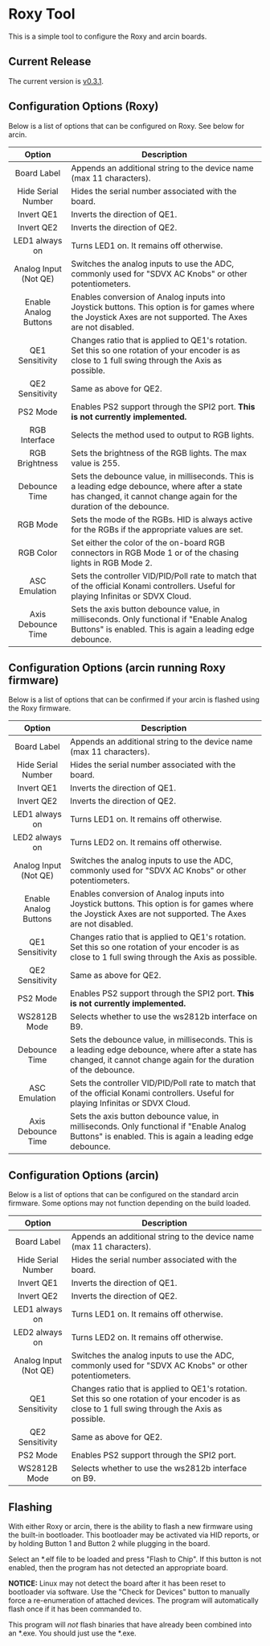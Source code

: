 # Roxy Tool

This is a simple tool to configure the Roxy and arcin boards.

## Current Release

The current version is [v0.3.1](https://github.com/veroxzik/roxy-tool/releases).

## Configuration Options (Roxy)

Below is a list of options that can be configured on Roxy. See below for arcin.

| Option | Description |
| :----: | ----------- |
| Board Label | Appends an additional string to the device name (max 11 characters). |
| Hide Serial Number | Hides the serial number associated with the board. |
| Invert QE1 | Inverts the direction of QE1. |
| Invert QE2 | Inverts the direction of QE2. |
| LED1 always on | Turns LED1 on. It remains off otherwise. |
| Analog Input (Not QE) | Switches the analog inputs to use the ADC, commonly used for "SDVX AC Knobs" or other potentiometers. |
| Enable Analog Buttons | Enables conversion of Analog inputs into Joystick buttons. This option is for games where the Joystick Axes are not supported. The Axes are not disabled. |
| QE1 Sensitivity | Changes ratio that is applied to QE1's rotation. Set this so one rotation of your encoder is as close to 1 full swing through the Axis as possible. |
| QE2 Sensitivity | Same as above for QE2. |
| PS2 Mode| Enables PS2 support through the SPI2 port. **This is not currently implemented.** |
| RGB Interface | Selects the method used to output to RGB lights. |
| RGB Brightness | Sets the brightness of the RGB lights. The max value is 255. |
| Debounce Time | Sets the debounce value, in milliseconds. This is a leading edge debounce, where after a state has changed, it cannot change again for the duration of the debounce. |
| RGB Mode | Sets the mode of the RGBs. HID is always active for the RGBs if the appropriate values are set. |
| RGB Color | Set either the color of the on-board RGB connectors in RGB Mode 1 or of the chasing lights in RGB Mode 2. |
| ASC Emulation | Sets the controller VID/PID/Poll rate to match that of the official Konami controllers. Useful for playing Infinitas or SDVX Cloud. |
| Axis Debounce Time | Sets the axis button debounce value, in milliseconds. Only functional if "Enable Analog Buttons" is enabled. This is again a leading edge debounce. |

## Configuration Options (arcin running Roxy firmware)

Below is a list of options that can be confirmed if your arcin is flashed using the Roxy firmware.

| Option | Description |
| :----: | ----------- |
| Board Label | Appends an additional string to the device name (max 11 characters). |
| Hide Serial Number | Hides the serial number associated with the board. |
| Invert QE1 | Inverts the direction of QE1. |
| Invert QE2 | Inverts the direction of QE2. |
| LED1 always on | Turns LED1 on. It remains off otherwise. |
| LED2 always on | Turns LED2 on. It remains off otherwise. |
| Analog Input (Not QE) | Switches the analog inputs to use the ADC, commonly used for "SDVX AC Knobs" or other potentiometers. |
| Enable Analog Buttons | Enables conversion of Analog inputs into Joystick buttons. This option is for games where the Joystick Axes are not supported. The Axes are not disabled. |
| QE1 Sensitivity | Changes ratio that is applied to QE1's rotation. Set this so one rotation of your encoder is as close to 1 full swing through the Axis as possible. |
| QE2 Sensitivity | Same as above for QE2. |
| PS2 Mode| Enables PS2 support through the SPI2 port. **This is not currently implemented.** |
| WS2812B Mode | Selects whether to use the ws2812b interface on B9. |
| Debounce Time | Sets the debounce value, in milliseconds. This is a leading edge debounce, where after a state has changed, it cannot change again for the duration of the debounce. |
| ASC Emulation | Sets the controller VID/PID/Poll rate to match that of the official Konami controllers. Useful for playing Infinitas or SDVX Cloud. |
| Axis Debounce Time | Sets the axis button debounce value, in milliseconds. Only functional if "Enable Analog Buttons" is enabled. This is again a leading edge debounce. |

## Configuration Options (arcin)

Below is a list of options that can be configured on the standard arcin firmware. Some options may not function depending on the build loaded.

| Option | Description |
| :----: | ----------- |
| Board Label | Appends an additional string to the device name (max 11 characters). |
| Hide Serial Number | Hides the serial number associated with the board. |
| Invert QE1 | Inverts the direction of QE1. |
| Invert QE2 | Inverts the direction of QE2. |
| LED1 always on | Turns LED1 on. It remains off otherwise. |
| LED2 always on | Turns LED2 on. It remains off otherwise. |
| Analog Input (Not QE) | Switches the analog inputs to use the ADC, commonly used for "SDVX AC Knobs" or other potentiometers. |
| QE1 Sensitivity | Changes ratio that is applied to QE1's rotation. Set this so one rotation of your encoder is as close to 1 full swing through the Axis as possible. |
| QE2 Sensitivity | Same as above for QE2. |
| PS2 Mode| Enables PS2 support through the SPI2 port. |
| WS2812B Mode | Selects whether to use the ws2812b interface on B9. |

## Flashing

With either Roxy or arcin, there is the ability to flash a new firmware using the built-in bootloader. This bootloader may be activated via HID reports, or by holding Button 1 and Button 2 while plugging in the board.

Select an *.elf file to be loaded and press "Flash to Chip". If this button is not enabled, then the program has not detected an appropriate board.

**NOTICE:** Linux may not detect the board after it has been reset to bootloader via software. Use the "Check for Devices" button to manually force a re-enumeration of attached devices. The program will automatically flash once if it has been commanded to.

This program will *not* flash binaries that have already been combined into an *.exe. You should just use the *.exe.